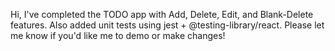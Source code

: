 Hi, I've completed the TODO app with Add, Delete, Edit, and Blank-Delete features.
Also added unit tests using jest + @testing-library/react.
Please let me know if you'd like me to demo or make changes!